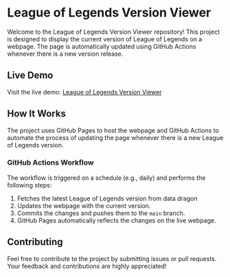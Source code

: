 # League of Legends Version Viewer

Welcome to the League of Legends Version Viewer repository! This project is designed to display the current version of League of Legends on a webpage. The page is automatically updated using GitHub Actions whenever there is a new version release.

## Live Demo

Visit the live demo: [League of Legends Version Viewer](https://victorposada.github.io/league-version-viewer)

## How It Works

The project uses GitHub Pages to host the webpage and GitHub Actions to automate the process of updating the page whenever there is a new League of Legends version.

### GitHub Actions Workflow

The workflow is triggered on a schedule (e.g., daily) and performs the following steps:

1. Fetches the latest League of Legends version from data dragon
2. Updates the webpage with the current version.
3. Commits the changes and pushes them to the `main` branch.
4. GitHub Pages automatically reflects the changes on the live webpage.

## Contributing

Feel free to contribute to the project by submitting issues or pull requests. Your feedback and contributions are highly appreciated!

